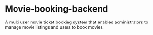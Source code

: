 # Movie-booking-backend
A multi user movie ticket booking system that enables administrators to manage movie listings and users to book movies.

